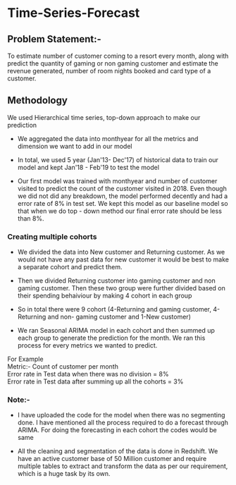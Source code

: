 # Time-Series-Forecast

Problem Statement:-
----------------
To estimate number of customer coming to a resort every month, along with predict the quantity of gaming or non gaming customer and estimate the revenue generated, number of room nights booked and card type of a customer.

## Methodology ##
We used Hierarchical time series, top-down approach to make our prediction

* We aggregated the data into monthyear for all the metrics and dimension we want to add in our model

* In total, we used 5 year (Jan'13- Dec'17) of historical data to train our model and kept Jan'18 - Feb'19 to test the model  

* Our first model was trained with monthyear and number of customer visited to predict the count of the customer visited in 2018. Even though we did not did any breakdown, the model performed decently and had a error rate of 8% in test set. We kept this model as our baseline model so that when we do top - down method our final error rate should be less than 8%.

### Creating multiple cohorts 

* We divided the data into New customer and Returning customer. As we would not have any past data for new customer it would be best to make a separate cohort and predict them.

* Then we divided Returning customer into gaming customer and non gaming customer. Then these two group were further divided based on their spending behaiviour by making 4 cohort in each group

* So in total there were 9 cohort (4-Returning and gaming customer, 4-Returning and non- gaming customer and 1-New customer)

* We ran Seasonal ARIMA model in each cohort and then summed up each group to generate the prediction for the month. We ran this process for every metrics we wanted to predict.

For Example <br />
Metric:- Count of customer per month <br />
Error rate in Test data when there was no division = 8% <br />
Error rate in Test data after summing up all the cohorts = 3% <br />

### Note:-

* I have uploaded the code for the model when there was no segmenting done. I have mentioned all the process required to do a forecast through ARIMA. For doing the forecasting in each cohort the codes would be same

* All the cleaning and segmentation of the data is done in Redshift. We have an active customer base of 50 Million customer and require multiple tables to extract and transform the data as per our requirement, which is a huge task by its own.


